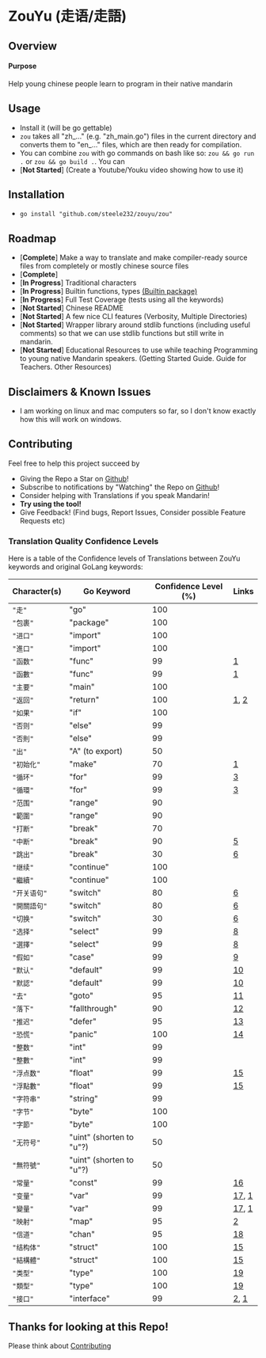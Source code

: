 # ZouYu (走语/走語)

## Overview

#### Purpose 

Help young chinese people learn to program in their native mandarin

## Usage

- Install it (will be go gettable)
- ```zou``` takes all "zh_..." (e.g. "zh_main.go") files in the current directory and converts them to "en_..." files, which are then ready for compilation.
- You can combine ```zou``` with go commands on bash like so: ```zou && go run .``` or ```zou && go build .```. You can 
- [**Not Started**] (Create a Youtube/Youku video showing how to use it)

## Installation

- ```go install "github.com/steele232/zouyu/zou"```

## Roadmap

- [**Complete**] Make a way to translate and make compiler-ready source files from completely or mostly chinese source files
- [**Complete**] 
- [**In Progress**] Traditional characters
- [**In Progress**] Builtin functions, types [(Builtin package)](https://golang.org/pkg/builtin/)
- [**In Progress**] Full Test Coverage (tests using all the keywords)
- [**Not Started**] Chinese README
- [**Not Started**] A few nice CLI features (Verbosity, Multiple Directories)
- [**Not Started**] Wrapper library around stdlib functions (including useful comments) so that we can use stdlib functions but still write in mandarin.
- [**Not Started**] Educational Resources to use while teaching Programming to young native Mandarin speakers. (Getting Started Guide. Guide for Teachers. Other Resources)

## Disclaimers & Known Issues

- I am working on linux and mac computers so far, so I don't know exactly how this will work on windows.

## Contributing

Feel free to help this project succeed by

- Giving the Repo a Star on [Github](www.github.com/steele232/zouyu)!
- Subscribe to notifications by "Watching" the Repo on [Github](www.github.com/steele232/zouyu)!
- Consider helping with Translations if you speak Mandarin!
- **Try using the tool!**
- Give Feedback! (Find bugs, Report Issues, Consider possible Feature Requests etc)

### Translation Quality Confidence Levels

Here is a table of the Confidence levels of Translations between ZouYu keywords and original GoLang keywords:

| Character(s) | Go Keyword | Confidence Level (%) | Links |
| --- | --- | --- | --- |
| `"走"` | "go" | 100 | |
| `"包裹"` | "package" | 100 | |
| `"进口"` |  "import" | 100 | |
| `"進口"` |  "import" | 100 | |
| `"函数"` |  "func" | 99 | [1][1] |
| `"函數"` |  "func" | 99 | [1][1] |
| `"主要"` |  "main" | 100 | |
| `"返回"` |  "return" | 100 | [1][1], [2][2] |
| `"如果"` |  "if" | 100 | |
| `"否则"` |  "else" | 99 | |
| `"否則"` |  "else" | 99 | |
| `"出"` |  "A" (to export) | 50 | |
| `"初始化"` |  "make" | 70 | [1][1] |
| `"循环"` |  "for" | 99 | [3][3] |
| `"循環"` |  "for" | 99 | [3][3] |
| `"范围"` |  "range" | 90 | |
| `"範圍"` |  "range" | 90 | |
| `"打断"` |  "break" | 70 | |
| `"中断"` |  "break" | 90 | [5][5] |
| `"跳出"` |  "break" | 30 | [6][6] |
| `"继续"` |  "continue" | 100 |  |
| `"繼續"` |  "continue" | 100 |  |
| `"开关语句"` |  "switch" | 80 | [6][6] |
| `"開關語句"` |  "switch" | 80 | [6][6] |
| `"切换"` |  "switch" | 30 | [6][6] |
| `"选择"` |  "select" | 99 | [8][8] |
| `"選擇"` |  "select" | 99 | [8][8] |
| `"假如"` |  "case" | 99 | [9][9] |
| `"默认"` |  "default" | 99 | [10][10] |
| `"默認"` |  "default" | 99 | [10][10] |
| `"去"` |  "goto" | 95 | [11][11]|
| `"落下"` |  "fallthrough" | 90 | [12][12] |
| `"推迟"` |  "defer" | 95 | [13][13] |
| `"恐慌"` |  "panic" | 100 | [14][14] |
| `"整数"` |  "int" | 99 | |
| `"整數"` |  "int" | 99 | |
| `"浮点数"` |  "float" | 99 | [15][15] |
| `"浮點數"` |  "float" | 99 | [15][15] |
| `"字符串"` |  "string" | 99 | |
| `"字节"` |  "byte" | 100 | |
| `"字節"` |  "byte" | 100 | |
| `"无符号"` |  "uint" (shorten to "u"?) | 50 | |
| `"無符號"` |  "uint" (shorten to "u"?) | 50 | |
| `"常量"` |  "const" | 99 | [16][16] |
| `"变量"` |  "var" | 99 | [17][17], [1][1] |
| `"變量"` |  "var" | 99 | [17][17], [1][1] |
| `"映射"` |  "map" | 95 | [2][2] |
| `"信道"` |  "chan" | 95 | [18][18] |
| `"结构体"` |  "struct" | 100 | [15][15] |
| `"結構體"` |  "struct" | 100 | [15][15] |
| `"类型"` |  "type" | 100 | [19][19] |
| `"類型"` |  "type" | 100 | [19][19] |
| `"接口"` |  "interface" | 99 | [2][2], [1][1] |


[1]: https://blog.csdn.net/tzs919/article/details/53571632 
[2]: https://go-zh.org/doc/codewalk/sharemem/ "Go Docs - ShareMem"
[3]: https://fanyi.baidu.com/#en/zh/for%20loop "Baidu Translate @ Loop"
[4]: https://fanyi.baidu.com/#en/zh/range "Baid Translate @ Range"
[5]: https://blog.csdn.net/u014805066/article/details/50587309 "Dictionary of Sorts .. Professional Language.. ???"
[6]: https://baike.baidu.com/item/switch/18601752 "Switch article"
[7]: https://fanyi.baidu.com/#zh/en/%E5%89%8D%E8%BF%9B "Baidu Translate @ Continue"
[8]: https://go-zh.org/ref/spec.old#Select%E8%AF%AD%E5%8F%A5 "Chinese Go Documentation @ Switch"
[9]: https://translate.google.com/#view=home&op=translate&sl=en&tl=zh-CN&text=if "Google Translate @ Case"
[10]: https://fanyi.baidu.com/#en/zh/Default%20Settings "Baidu Translate @ Default"
[11]: https://golang.org/ref/spec#Goto_statements "Golang Documentation @ Goto Statements"
[12]: https://fanyi.baidu.com/#en/zh/fall "Baidu Translate @ Fall"
[13]: https://fanyi.baidu.com/#en/zh/defer "Baidu Translate @ Defer"
[14]: https://go-zh.org/ref/spec.old "Chinese Go Documentation @ Panic"
[15]: https://blog.csdn.net/u014805066/article/details/50587309 "Blog @ Floating Point Number"
[16]: https://fanyi.baidu.com/#en/zh/const "Baidu Translate @ Const"
[17]: https://fanyi.baidu.com/#en/zh/variable "Baidu Translate @ Variable"
[18]: https://go-zh.org/ref/spec.old#%E4%BF%A1%E9%81%93%E7%B1%BB%E5%9E%8B "Chinese Go Documentation @ Chan (Channels)"
[19]: https://fanyi.baidu.com/#en/zh/struct "Baidu Translate @ Struct"

## Thanks for looking at this Repo!

Please think about [Contributing](Contributing)
